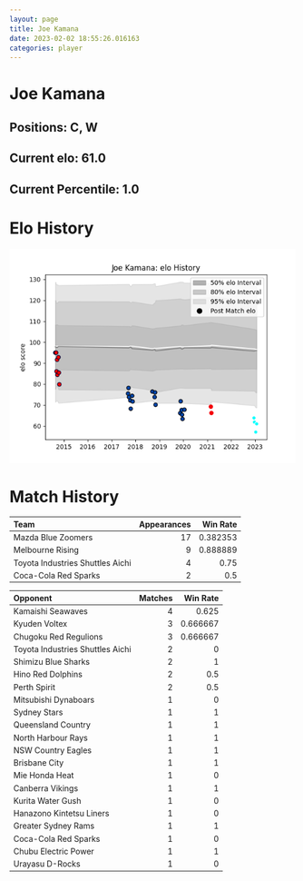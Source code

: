 ```yaml
---  
layout: page  
title: Joe Kamana  
date: 2023-02-02 18:55:26.016163  
categories: player  
---
```

# Joe Kamana

## Positions: C, W

## Current elo: 61.0

## Current Percentile: 1.0

# Elo History


![elo history](history_JoeKamana.png)
# Match History


| Team                             |   Appearances |   Win Rate |
|:---------------------------------|--------------:|-----------:|
| Mazda Blue Zoomers               |            17 |   0.382353 |
| Melbourne Rising                 |             9 |   0.888889 |
| Toyota Industries Shuttles Aichi |             4 |   0.75     |
| Coca-Cola Red Sparks             |             2 |   0.5      |

| Opponent                         |   Matches |   Win Rate |
|:---------------------------------|----------:|-----------:|
| Kamaishi Seawaves                |         4 |   0.625    |
| Kyuden Voltex                    |         3 |   0.666667 |
| Chugoku Red Regulions            |         3 |   0.666667 |
| Toyota Industries Shuttles Aichi |         2 |   0        |
| Shimizu Blue Sharks              |         2 |   1        |
| Hino Red Dolphins                |         2 |   0.5      |
| Perth Spirit                     |         2 |   0.5      |
| Mitsubishi Dynaboars             |         1 |   0        |
| Sydney Stars                     |         1 |   1        |
| Queensland Country               |         1 |   1        |
| North Harbour Rays               |         1 |   1        |
| NSW Country Eagles               |         1 |   1        |
| Brisbane City                    |         1 |   1        |
| Mie Honda Heat                   |         1 |   0        |
| Canberra Vikings                 |         1 |   1        |
| Kurita Water Gush                |         1 |   0        |
| Hanazono Kintetsu Liners         |         1 |   0        |
| Greater Sydney Rams              |         1 |   1        |
| Coca-Cola Red Sparks             |         1 |   0        |
| Chubu Electric Power             |         1 |   1        |
| Urayasu D-Rocks                  |         1 |   0        |